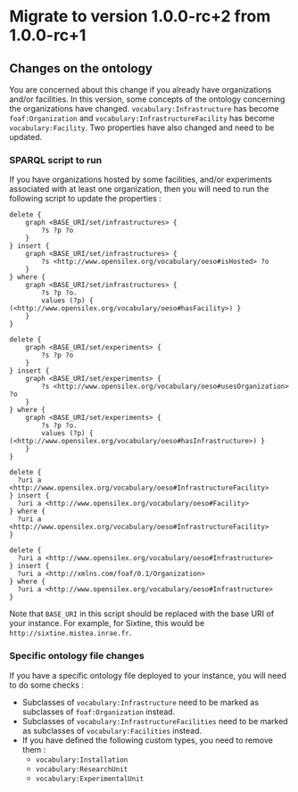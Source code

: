 # Migrate to version 1.0.0-rc+2 from 1.0.0-rc+1

## Changes on the ontology

You are concerned about this change if you already have organizations and/or facilities.
In this version, some concepts of the ontology concerning the organizations have changed.
`vocabulary:Infrastructure` has become `foaf:Organization` and `vocabulary:InfrastructureFacility`
has become `vocabulary:Facility`. Two properties have also changed and need to be updated.

### SPARQL script to run

If you have organizations hosted by some facilities, and/or experiments associated with
at least one organization, then you will need to run the following script to update the properties :

```sparql
delete {
    graph <BASE_URI/set/infrastructures> {
        ?s ?p ?o
    }
} insert {
    graph <BASE_URI/set/infrastructures> {
        ?s <http://www.opensilex.org/vocabulary/oeso#isHosted> ?o
    }
} where {
    graph <BASE_URI/set/infrastructures> {
        ?s ?p ?o.
        values (?p) { (<http://www.opensilex.org/vocabulary/oeso#hasFacility>) }
    }
}

delete {
    graph <BASE_URI/set/experiments> {
        ?s ?p ?o
    }
} insert {
    graph <BASE_URI/set/experiments> {
        ?s <http://www.opensilex.org/vocabulary/oeso#usesOrganization> ?o
    }
} where {
    graph <BASE_URI/set/experiments> {
        ?s ?p ?o.
        values (?p) { (<http://www.opensilex.org/vocabulary/oeso#hasInfrastructure>) }
    }
}

delete {
  ?uri a <http://www.opensilex.org/vocabulary/oeso#InfrastructureFacility>
} insert {
  ?uri a <http://www.opensilex.org/vocabulary/oeso#Facility>
} where {
  ?uri a <http://www.opensilex.org/vocabulary/oeso#InfrastructureFacility>
}

delete {
  ?uri a <http://www.opensilex.org/vocabulary/oeso#Infrastructure>
} insert {
  ?uri a <http://xmlns.com/foaf/0.1/Organization>
} where {
  ?uri a <http://www.opensilex.org/vocabulary/oeso#Infrastructure>
}
```

Note that `BASE_URI` in this script should be replaced with the base URI of your instance.
For example, for Sixtine, this would be `http://sixtine.mistea.inrae.fr`.

### Specific ontology file changes

If you have a specific ontology file deployed to your instance, you will need to do
some checks :

- Subclasses of `vocabulary:Infrastructure` need to be marked as subclasses of `foaf:Organization` instead.
- Subclasses of `vocabulary:InfrastructureFacilities` need to be marked as subclasses of `vocabulary:Facilities` instead.
- If you have defined the following custom types, you need to remove them :
  - `vocabulary:Installation`
  - `vocabulary:ResearchUnit`
  - `vocabulary:ExperimentalUnit`